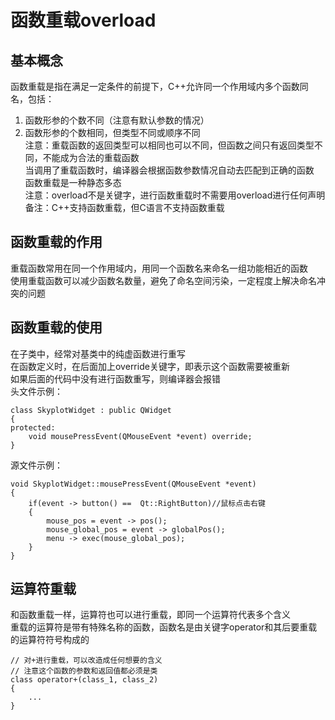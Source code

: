 # 函数重载overload

## 基本概念
函数重载是指在满足一定条件的前提下，C++允许同一个作用域内多个函数同名，包括：  
1. 函数形参的个数不同（注意有默认参数的情况）  
2. 函数形参的个数相同，但类型不同或顺序不同  
注意：重载函数的返回类型可以相同也可以不同，但函数之间只有返回类型不同，不能成为合法的重载函数  
当调用了重载函数时，编译器会根据函数参数情况自动去匹配到正确的函数  
函数重载是一种静态多态  
注意：overload不是关键字，进行函数重载时不需要用overload进行任何声明  
备注：C++支持函数重载，但C语言不支持函数重载  


## 函数重载的作用
重载函数常用在同一个作用域内，用同一个函数名来命名一组功能相近的函数  
使用重载函数可以减少函数名数量，避免了命名空间污染，一定程度上解决命名冲突的问题  


## 函数重载的使用
在子类中，经常对基类中的纯虚函数进行重写  
在函数定义时，在后面加上override关键字，即表示这个函数需要被重新  
如果后面的代码中没有进行函数重写，则编译器会报错  
头文件示例：  
```
class SkyplotWidget : public QWidget
{
protected:
    void mousePressEvent(QMouseEvent *event) override;
}
```
源文件示例：  
```
void SkyplotWidget::mousePressEvent(QMouseEvent *event)
{
    if(event -> button() ==  Qt::RightButton)//鼠标点击右键
    {
        mouse_pos = event -> pos();
        mouse_global_pos = event -> globalPos();
        menu -> exec(mouse_global_pos);
    }
}
```


## 运算符重载
和函数重载一样，运算符也可以进行重载，即同一个运算符代表多个含义  
重载的运算符是带有特殊名称的函数，函数名是由关键字operator和其后要重载的运算符符号构成的  
```
// 对+进行重载，可以改造成任何想要的含义
// 注意这个函数的参数和返回值都必须是类
class operator+(class_1, class_2)
{
	...
}
```
